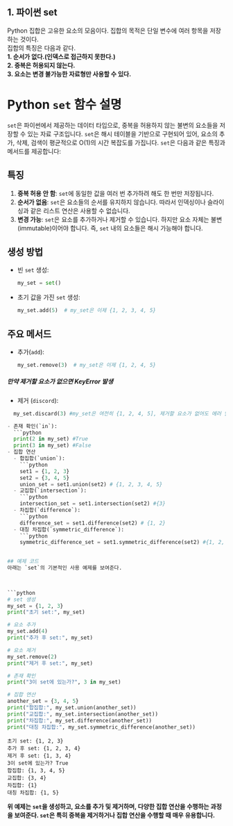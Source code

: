 ## 1. 파이썬 set

Python 집합은 고유한 요소의 모음이다. 집합의 목적은 단일 변수에 여러 항목을 저장하는 것이다.   
집합의 특징은 다음과 같다.   
__1. 순서가 없다.(인덱스로 접근하지 못한다.)__   
__2. 중복은 허용되지 않는다.__   
__3. 요소는 변경 불가능한 자료형만 사용할 수 있다.__   

# Python `set` 함수 설명

`set`은 파이썬에서 제공하는 데이터 타입으로, 중복을 허용하지 않는 불변의 요소들을 저장할 수 있는 자료 구조입니다. `set`은 해시 테이블을 기반으로 구현되어 있어, 요소의 추가, 삭제, 검색이 평균적으로 O(1)의 시간 복잡도를 가집니다. `set`은 다음과 같은 특징과 메서드를 제공합니다:

## 특징

1. **중복 허용 안 함**: `set`에 동일한 값을 여러 번 추가하려 해도 한 번만 저장됩니다.
2. **순서가 없음**: `set`은 요소들의 순서를 유지하지 않습니다. 따라서 인덱싱이나 슬라이싱과 같은 리스트 연산은 사용할 수 없습니다.
3. **변경 가능**: `set`은 요소를 추가하거나 제거할 수 있습니다. 하지만 요소 자체는 불변(immutable)이어야 합니다. 즉, `set` 내의 요소들은 해시 가능해야 합니다.

## 생성 방법

- 빈 `set` 생성:
  ```python
  my_set = set()


- 초기 값을 가진 `set` 생성:
  ```python
  my_set.add(5)  # my_set은 이제 {1, 2, 3, 4, 5}


## 주요 메서드
- 추가(`add`):   
  ```python
  my_set.remove(3)  # my_set은 이제 {1, 2, 4, 5}
##### 만약 제거할 요소가 없으면 KeyError 발생


- 제거 (`discord`):
```python
  my_set.discard(3) #my_set은 여전히 {1, 2, 4, 5], 제거할 요소가 없어도 에러 발생하지 않음

- 존재 확인(`in`):
  ```python
  print(2 in my_set) #True
  print(3 in my_set) #False
- 집합 연산
  - 합집합(`union`):
    ```python
    set1 = {1, 2, 3}
    set2 = {3, 4, 5}
    union_set = set1.union(set2) # {1, 2, 3, 4, 5}
  - 교집합(`intersection`):
    ```python
    intersection_set = set1.intersection(set2) #{3}
  - 차집합(`difference`):
    ```python
    difference_set = set1.difference(set2) # {1, 2}
  - 대칭 차집합(`symmetric_difference`):
    ```python
    symmetric_difference_set = set1.symmetric_difference(set2) #{1, 2, 3, 4}
    

## 예제 코드
아래는 `set`의 기본적인 사용 예제를 보여준다.
    


```python
# set 생성
my_set = {1, 2, 3}
print("초기 set:", my_set)

# 요소 추가
my_set.add(4)
print("추가 후 set:", my_set)

# 요소 제거
my_set.remove(2)
print("제거 후 set:", my_set)

# 존재 확인
print("3이 set에 있는가?", 3 in my_set)

# 집합 연산
another_set = {3, 4, 5}
print("합집합:", my_set.union(another_set))
print("교집합:", my_set.intersection(another_set))
print("차집합:", my_set.difference(another_set))
print("대칭 차집합:", my_set.symmetric_difference(another_set))

```

    초기 set: {1, 2, 3}
    추가 후 set: {1, 2, 3, 4}
    제거 후 set: {1, 3, 4}
    3이 set에 있는가? True
    합집합: {1, 3, 4, 5}
    교집합: {3, 4}
    차집합: {1}
    대칭 차집합: {1, 5}
    

**위 예제는 `set`을 생성하고, 요소를 추가 및 제거하며, 다양한 집합 연산을 수행하는 과정을 보여준다. `set`은 특히 중복을 제거하거나 집합 연산을 수행할 때 매우 유용합니다.**


```python

```
